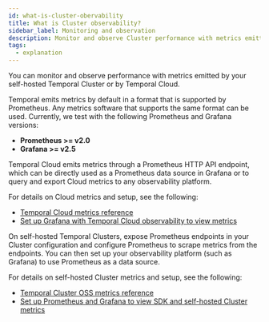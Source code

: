 ```yaml
---
id: what-is-cluster-obervability
title: What is Cluster observability?
sidebar_label: Monitoring and observation
description: Monitor and observe Cluster performance with metrics emitted by your self-hosted Temporal Cluster or by Temporal Cloud.
tags:
  - explanation
---
```


You can monitor and observe performance with metrics emitted by your self-hosted Temporal Cluster or by Temporal Cloud.

Temporal emits metrics by default in a format that is supported by Prometheus.
Any metrics software that supports the same format can be used.
Currently, we test with the following Prometheus and Grafana versions:

- **Prometheus >= v2.0**
- **Grafana >= v2.5**

Temporal Cloud emits metrics through a Prometheus HTTP API endpoint, which can be directly used as a Prometheus data source in Grafana or to query and export Cloud metrics to any observability platform.

For details on Cloud metrics and setup, see the following:

- [Temporal Cloud metrics reference](/cloud/metrics-intro)
- [Set up Grafana with Temporal Cloud observability to view metrics](/cloud/prometheus-grafana-setup#data-sources-configuration-for-temporal-cloud-and-sdk-metrics-in-grafana)

On self-hosted Temporal Clusters, expose Prometheus endpoints in your Cluster configuration and configure Prometheus to scrape metrics from the endpoints.
You can then set up your observability platform (such as Grafana) to use Prometheus as a data source.

For details on self-hosted Cluster metrics and setup, see the following:

- [Temporal Cluster OSS metrics reference](/references/cluster-metrics)
- [Set up Prometheus and Grafana to view SDK and self-hosted Cluster metrics](/kb/prometheus-grafana-setup)
